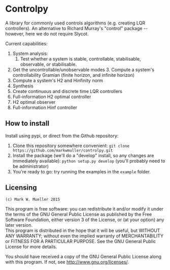 Controlpy
=========

A library for commonly used controls algorithms (e.g. creating LQR controllers). An alternative to Richard Murray's "control" package -- however, here we do not require Slycot.

Current capabilities:

1. System analysis:
	1. Test whether a system is stable, controllable, stabilisable, observable, or stabilisable.
  2. Get the uncontrollable/unobservable modes
	3. Compute a system's controllability Gramian (finite horizon, and infinite horizon)
  4. Compute a system's H2 and Hinfinity norm
2. Synthesis
  1. Create continuous and discrete time LQR controllers
  2. Full-information H2 optimal controller
  3. H2 optimal observer
  4. Full-information Hinf controller


How to install
--------------
Install using pypi, or direct from the Github repository:

1. Clone this repository somewhere convenient: `git clone https://github.com/markwmuller/controlpy.git`
2. Install the package (we'll do a "develop" install, so any changes are immediately available):  `python setup.py develop` (you'll probably need to be administrator)
3. You're ready to go: try running the examples in the `example` folder.



Licensing
---------
`(c) Mark W. Mueller 2015`

This program is free software: you can redistribute it and/or modify it under the terms of the GNU General Public License as published by the Free Software Foundation, either version 3 of the License, or (at your option) any later version.  
This program is distributed in the hope that it will be useful, but WITHOUT ANY WARRANTY; without even the implied warranty of MERCHANTABILITY or FITNESS FOR A PARTICULAR PURPOSE.  See the GNU General Public License for more details.

You should have received a copy of the GNU General Public License along with this program.  If not, see <http://www.gnu.org/licenses/>.

 



